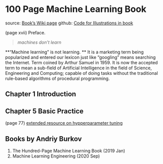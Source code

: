 <!-- ---
id: 20230226130334
title: "100 Page Machine Learning Book"
subtitle: 
author: Andriy Burkov
created: 2023-02-26
keywords: book, machine-learning
--- -->

# 100 Page Machine Learning Book
source: [Book’s Wiki page](https://theMLbook.com)
github: [Code for Illustrations in book](https://github.com/aburkov/theMLbook)

(page xvii) Preface. 

> _machines don’t learn_

**“Machine learning” is not learning. **
It is a marketing term being popularized and entered our lexicon just like “googling” means searching the Internet.
Term coined by Arthur Samuel in 1959.
It is now the accepted term to mean a sub-field of Artificial Intelligence in the field of Science, Engineering and Computing; capable of doing tasks without the traditional rule-based algorithms of procedural programming.

## Chapter 1 Introduction

## Chapter 5 Basic Practice

(page 77)
[extended resource on hypperparameter tuning](http://themlbook.com/wiki/doku.php?id=hyperparameter_tuning)


## Books by Andriy Burkov

1. The Hundred-Page Machine Learning Book (2019 Jan)
2. Machine Learning Engineering (2020 Sep)
